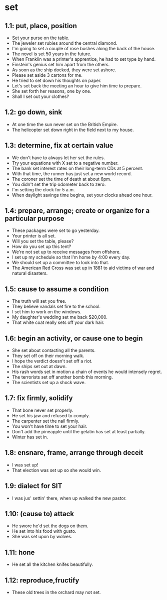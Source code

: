 # set
## 1.1: put, place, position

  *  Set your purse on the table.
  *  The jeweler set rubies around the central diamond.
  *  I'm going to set a couple of rose bushes along the back of the house.
  *  The novel is set 50 years in the future.
  *  When Franklin was a printer's apprentice, he had to set type by hand.
  *  Einstein's genius set him apart from the others.
  *  As soon as the ship docked, they were set ashore.
  *  Please set aside 3 cartons for me.
  *  He tried to set down his thoughts on paper.
  *  Let's set back the meeting an hour to give him time to prepare.
  *  She set forth her reasons, one by one.
  *  Shall I set out your clothes?

## 1.2: go down, sink

  *  At one time the sun never set on the British Empire.
  *  The helicopter set down right in the field next to my house.

## 1.3: determine, fix at certain value

  *  We don't have to always let her set the rules.
  *  Try your equations with X set to a negative number.
  *  The bank set interest rates on their long-term CDs at 5 percent.
  *  With that time, the runner has just set a new world record.
  *  The coroner set the time of death at about 6pm.
  *  You didn't set the trip odometer back to zero.
  *  I'm setting the clock for 5 a.m.
  *  When daylight savings time begins, set your clocks ahead one hour.

## 1.4: prepare, arrange; create or organize for a particular purpose

  *  These packages were set to go yesterday.
  *  Your printer is all set.
  *  Will you set the table, please?
  *  How do you set up this tent?
  *  We're not set up to receive messages from offshore.
  *  I set up my schedule so that I'm home by 4:00 every day.
  *  We should set up a committee to look into that.
  *  The American Red Cross was set up in 1881 to aid victims of war and natural disasters.

## 1.5: cause to assume a condition

  *  The truth will set you free.
  *  They believe vandals set fire to the school.
  *  I set him to work on the windows.
  *  My daughter's wedding set me back $20,000.
  *  That white coat really sets off your dark hair.

## 1.6: begin an activity, or cause one to begin

  *  She set about contacting all the parents.
  *  They set off on their morning walk.
  *  I hope the verdict doesn't set off a riot.
  *  The ships set out at dawn.
  *  His rash words set in motion a chain of events he would intensely regret.
  *  The terrorists set off another bomb this morning.
  *  The scientists set up a shock wave.

## 1.7: fix firmly, solidify

  *  That bone never set properly.
  *  He set his jaw and refused to comply.
  *  The carpenter set the nail firmly.
  *  You won't have time to set your hair.
  *  Don't add the pineapple until the gelatin has set at least partially.
  *  Winter has set in.

## 1.8: ensnare, frame, arrange through deceit

  *  I was set up!
  *  That election was set up so she would win.

## 1.9: dialect for SIT

  *  I was jus' settin' there, when up walked the new pastor.

## 1.10: (cause to) attack

  *  He swore he'd set the dogs on them.
  *  He set into his food with gusto.
  *  She was set upon by wolves.

## 1.11: hone

  *  He set all the kitchen knifes beautifully.

## 1.12: reproduce,fructify

  *  These old trees in the orchard may not set.
